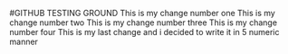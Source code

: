 #GITHUB TESTING GROUND
This is my change number one 
This is my change number two
This is my change number three
This is my change number four 
This is my last change and i decided to write it in 5 numeric manner


